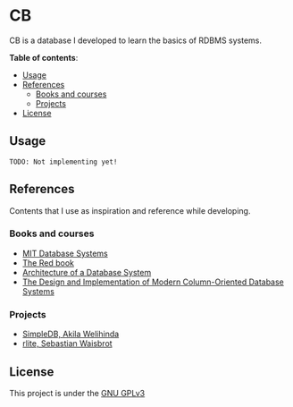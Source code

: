 # CB

CB is a database I developed to learn the basics of RDBMS systems.

**Table of contents**:
+ [Usage](#usage)
+ [References](#references)
  - [Books and courses](#books-and-courses)
  - [Projects](#projects)
+ [License](#license)
## Usage
`TODO: Not implementing yet!`

## References
Contents that I use as inspiration and reference while developing.

### Books and courses
+ [MIT Database Systems](https://ocw.mit.edu/courses/6-830-database-systems-fall-2010/)
+ [The Red book](http://www.redbook.io/pdf/redbook-5th-edition.pdf)
+ [Architecture of a Database System](https://komar.in/files/architecture-of-a-database-system-2007.pdf)
+ [The Design and Implementation of Modern Column-Oriented Database Systems](https://scholar.harvard.edu/files/stratos/files/columnstoresfntdbs.pdf)

### Projects
+ [SimpleDB, Akila Welihinda](https://github.com/awelm/simpledb)
+ [rlite, Sebastian Waisbrot](https://github.com/seppo0010/rlite)

## License
This project is under the [GNU GPLv3](./LICENSE)
